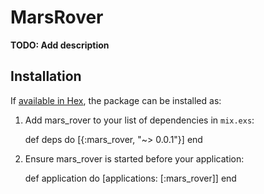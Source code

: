 # MarsRover

**TODO: Add description**

## Installation

If [available in Hex](https://hex.pm/docs/publish), the package can be installed as:

  1. Add mars_rover to your list of dependencies in `mix.exs`:

        def deps do
          [{:mars_rover, "~> 0.0.1"}]
        end

  2. Ensure mars_rover is started before your application:

        def application do
          [applications: [:mars_rover]]
        end

